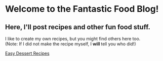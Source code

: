 # Welcome to the Fantastic Food Blog!
## Here, I'll post recipes and other fun food stuff.
I like to create my own recipes, but you might find others here too.  
(Note: If I did not make the recipe myself, I <strong> will </strong> tell you who did!)


[Easy Dessert Recipes](_posts/Easy-Desert-Recipes.md)
